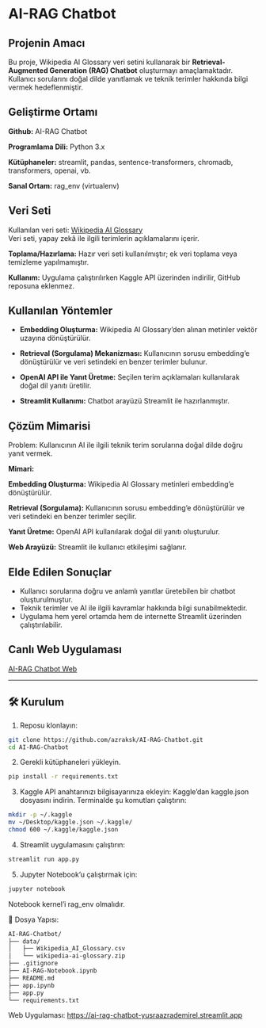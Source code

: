 # AI-RAG Chatbot

## Projenin Amacı
Bu proje, Wikipedia AI Glossary veri setini kullanarak bir **Retrieval-Augmented Generation (RAG) Chatbot** oluşturmayı amaçlamaktadır. Kullanıcı sorularını doğal dilde yanıtlamak ve teknik terimler hakkında bilgi vermek hedeflenmiştir.

## Geliştirme Ortamı
**Github:** AI-RAG Chatbot

**Programlama Dili:** Python 3.x

**Kütüphaneler:** streamlit, pandas, sentence-transformers, chromadb, transformers, openai, vb.

**Sanal Ortam:** rag_env (virtualenv)

## Veri Seti
Kullanılan veri seti: [Wikipedia AI Glossary](https://www.kaggle.com/datasets/antoinebourgois2/wikipedia-ai-glossary)  
Veri seti, yapay zekâ ile ilgili terimlerin açıklamalarını içerir.

**Toplama/Hazırlama:** Hazır veri seti kullanılmıştır; ek veri toplama veya temizleme yapılmamıştır.

**Kullanım:** Uygulama çalıştırılırken Kaggle API üzerinden indirilir, GitHub reposuna eklenmez.

## Kullanılan Yöntemler
- **Embedding Oluşturma:** Wikipedia AI Glossary’den alınan metinler vektör uzayına dönüştürülür.
  
- **Retrieval (Sorgulama) Mekanizması:** Kullanıcının sorusu embedding’e dönüştürülür ve veri setindeki en benzer terimler bulunur.
  
- **OpenAI API ile Yanıt Üretme:** Seçilen terim açıklamaları kullanılarak doğal dil yanıtı üretilir.
  
- **Streamlit Kullanımı:** Chatbot arayüzü Streamlit ile hazırlanmıştır.  

## Çözüm Mimarisi
Problem: Kullanıcının AI ile ilgili teknik terim sorularına doğal dilde doğru yanıt vermek.

**Mimari:**

**Embedding Oluşturma:** Wikipedia AI Glossary metinleri embedding’e dönüştürülür.

**Retrieval (Sorgulama):** Kullanıcının sorusu embedding’e dönüştürülür ve veri setindeki en benzer terimler seçilir.

**Yanıt Üretme:** OpenAI API kullanılarak doğal dil yanıtı oluşturulur.

**Web Arayüzü:** Streamlit ile kullanıcı etkileşimi sağlanır.

## Elde Edilen Sonuçlar
- Kullanıcı sorularına doğru ve anlamlı yanıtlar üretebilen bir chatbot oluşturulmuştur.  
- Teknik terimler ve AI ile ilgili kavramlar hakkında bilgi sunabilmektedir.  
- Uygulama hem yerel ortamda hem de internette Streamlit üzerinden çalıştırılabilir.

## Canlı Web Uygulaması
[AI-RAG Chatbot Web](https://ai-rag-chatbot-yusraazrademirel.streamlit.app)

---

## 🛠️ Kurulum

1. Reposu klonlayın:
```bash
git clone https://github.com/azraksk/AI-RAG-Chatbot.git
cd AI-RAG-Chatbot
```

2. Gerekli kütüphaneleri yükleyin.
```bash
pip install -r requirements.txt
```

3. Kaggle API anahtarınızı bilgisayarınıza ekleyin:
Kaggle’dan kaggle.json dosyasını indirin.
Terminalde şu komutları çalıştırın:

```bash
mkdir -p ~/.kaggle
mv ~/Desktop/kaggle.json ~/.kaggle/
chmod 600 ~/.kaggle/kaggle.json
```

4. Streamlit uygulamasını çalıştırın:

```bash
streamlit run app.py
```

5. Jupyter Notebook’u çalıştırmak için:

```bash
jupyter notebook
```
Notebook kernel’i rag_env olmalıdır.


📁 Dosya Yapısı:

```bash
AI-RAG-Chatbot/
├── data/
│   ├── Wikipedia_AI_Glossary.csv
│   └── wikipedia-ai-glossary.zip
├── .gitignore
├── AI-RAG-Notebook.ipynb
├── README.md
├── app.ipynb
├── app.py
└── requirements.txt
```


Web Uygulaması: https://ai-rag-chatbot-yusraazrademirel.streamlit.app
